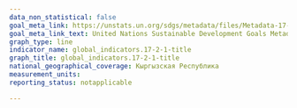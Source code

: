 ```yaml
---
data_non_statistical: false
goal_meta_link: https://unstats.un.org/sdgs/metadata/files/Metadata-17-02-01.pdf
goal_meta_link_text: United Nations Sustainable Development Goals Metadata (pdf 468kB)
graph_type: line
indicator_name: global_indicators.17-2-1-title
graph_title: global_indicators.17-2-1-title
national_geographical_coverage: Кыргызская Республика
measurement_units: 
reporting_status: notapplicable

---
```

